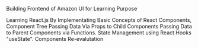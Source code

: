 Building Frontend of Amazon UI for Learning Purpose

Learning React.js By Implementating 
Basic Concepts of React Components, Component Tree
Passing Data Via Props to Child Components
Passing Data to Parent Components via Functions. 
State Management using React Hooks "useState".
Components Re-evalutation
